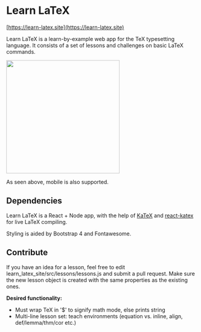 # Learn LaTeX

[https://learn-latex.site](https://learn-latex.site)

Learn LaTeX is a learn-by-example web app for the TeX typesetting language. It consists of a set of lessons and challenges on basic LaTeX commands. 

<img src="https://github.com/benchaplin/learn_latex_site/blob/master/images/IMG_5B63F8C7D5F3-1.jpeg" width=300 />

As seen above, mobile is also supported.

## Dependencies 

Learn LaTeX is a React + Node app, with the help of [KaTeX](https://github.com/KaTeX/KaTeX) and [react-katex](https://github.com/talyssonoc/react-katex) for live LaTeX compiling.

Styling is aided by Bootstrap 4 and Fontawesome.

## Contribute

If you have an idea for a lesson, feel free to edit learn_latex_site/src/lessons/lessons.js and submit a pull request. Make sure the new lesson object is created with the same properties as the existing ones.

<b>Desired functionality:</b>
<ul>
  <li>Must wrap TeX in '$' to signify math mode, else prints string</li>
  <li>Multi-line lesson set: teach environments (equation vs. inline, align, def/lemma/thm/cor etc.)</li>
</ul>
